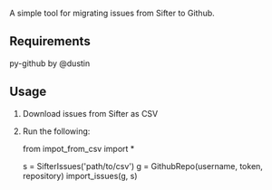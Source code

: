 A simple tool for migrating issues from Sifter to Github.

## Requirements ##

py-github by @dustin

## Usage ##

 1. Download issues from Sifter as CSV
 2. Run the following:

    from impot_from_csv import *

    s = SifterIssues('path/to/csv')
    g = GithubRepo(username, token, repository)
    import_issues(g, s)

